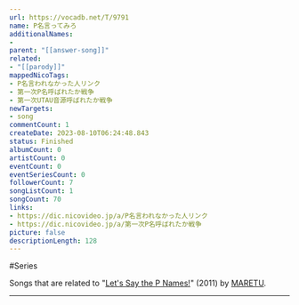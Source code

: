 ```yaml
---
url: https://vocadb.net/T/9791
name: P名言ってみろ
additionalNames: 
- 
parent: "[[answer-song]]"
related:
- "[[parody]]"
mappedNicoTags:
- P名言われなかった人リンク
- 第一次P名呼ばれたか戦争
- 第一次UTAU音源呼ばれたか戦争
newTargets:
- song
commentCount: 1
createDate: 2023-08-10T06:24:48.843
status: Finished
albumCount: 0
artistCount: 0
eventCount: 0
eventSeriesCount: 0
followerCount: 7
songListCount: 1
songCount: 70
links: 
- https://dic.nicovideo.jp/a/P名言われなかった人リンク
- https://dic.nicovideo.jp/a/第一次P名呼ばれたか戦争
picture: false
descriptionLength: 128
---
```


#Series

Songs that are related to "[Let's Say the P Names!](https://vocadb.net/S/52926)" (2011) by [MARETU](https://vocadb.net/Ar/1665).

---

